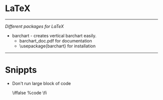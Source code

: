 LaTeX
=====
***
*Different packages for LaTeX*

- barchart - creates vertical barchart easily.
	- barchart_doc.pdf for documentation
	- \usepackage{barchart} for installation

***

# Snippts

- Don't run large block of code


	\iffalse
	%code
	\fi

